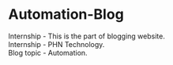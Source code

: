 # Automation-Blog
Internship - This is the part of blogging website.<br>
Internship - PHN Technology.<br>
Blog topic - Automation.<br>
